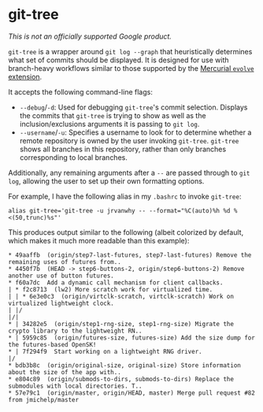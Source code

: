 # git-tree

*This is not an officially supported Google product.*

`git-tree` is a wrapper around `git log --graph` that heuristically determines
what set of commits should be displayed. It is designed for use with
branch-heavy workflows similar to those supported by the [Mercurial `evolve`
extension](https://www.mercurial-scm.org/wiki/EvolveExtension).

It accepts the following command-line flags:

* `--debug`/`-d`: Used for debugging `git-tree`'s commit selection. Displays the
  commits that `git-tree` is trying to show as well as the inclusion/exclusions
  arguments it is passing to `git log`.
* `--username`/`-u`: Specifies a username to look for to determine whether a
  remote repository is owned by the user invoking `git-tree`. `git-tree` shows
  all branches in this repository, rather than only branches corresponding to
  local branches.

Additionally, any remaining arguments after a `--` are passed through to `git
log`, allowing the user to set up their own formatting options.

For example, I have the following alias in my `.bashrc` to invoke `git-tree`:

```
alias git-tree='git-tree -u jrvanwhy -- --format="%C(auto)%h %d %<(50,trunc)%s"'
```

This produces output similar to the following (albeit colorized by default,
which makes it much more readable than this example):
```
* 49aaffb  (origin/step7-last-futures, step7-last-futures) Remove the remaining uses of futures from..
* 4450f7b  (HEAD -> step6-buttons-2, origin/step6-buttons-2) Remove another use of button futures.
* f60a7dc  Add a dynamic call mechanism for client callbacks.
| * f2c8713  (lw2) More scratch work for virtualized time.
| | * 6e3e0c3  (origin/virtclk-scratch, virtclk-scratch) Work on virtualized lightweight clock.
| |/
|/|
* | 34282e5  (origin/step1-rng-size, step1-rng-size) Migrate the crypto library to the lightweight RN..
* | 5959c85  (origin/futures-size, futures-size) Add the size dump for the futures-based OpenSK!
* | 7f294f9  Start working on a lightweight RNG driver.
|/
* bdb3b8c  (origin/original-size, original-size) Store information about the size of the app with..
* e804c89  (origin/submods-to-dirs, submods-to-dirs) Replace the submodules with local directories. T..
* 57e79c1  (origin/master, origin/HEAD, master) Merge pull request #82 from jmichelp/master
```
